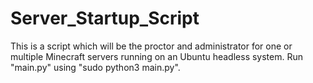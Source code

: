 # Server_Startup_Script
This is a script which will be the proctor and administrator for one or multiple Minecraft servers running on an Ubuntu headless system. Run "main.py" using "sudo python3 main.py". 